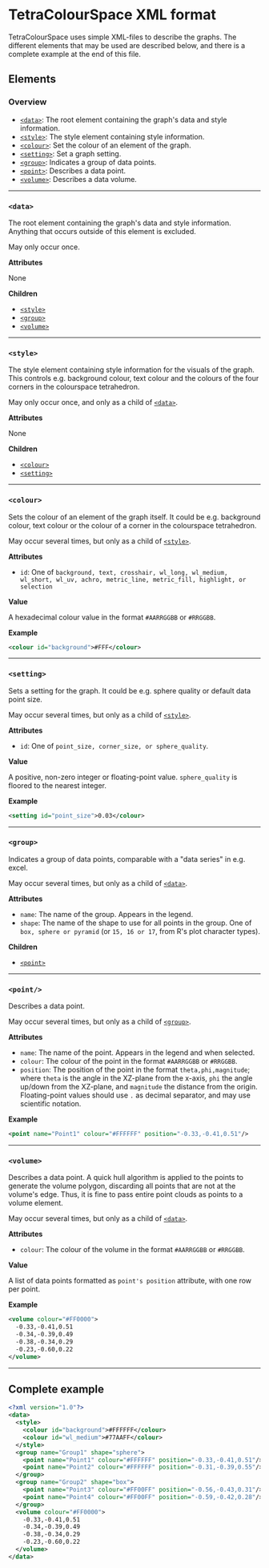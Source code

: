 # TetraColourSpace XML format
TetraColourSpace uses simple XML-files to describe the graphs. The different elements that may be used are described below, and there is a complete example at the end of this file.

## Elements
### Overview
- [`<data>`](#data): The root element containing the graph's data and style information.
- [`<style>`](#style): The style element containing style information.
- [`<colour>`](#colour): Set the colour of an element of the graph.
- [`<setting>`](#setting): Set a graph setting.
- [`<group>`](#group): Indicates a group of data points.
- [`<point>`](#point): Describes a data point.
- [`<volume>`](#volume): Describes a data volume.

---

### `<data>`
The root element containing the graph's data and style information. Anything that occurs outside of this element is excluded.

May only occur once.

**Attributes**

None

**Children**
- [`<style>`](#style)
- [`<group>`](#group)
- [`<volume>`](#volume)

---

### `<style>`
The style element containing style information for the visuals of the graph. This controls e.g. background colour, text colour and the colours of the four corners in the colourspace tetrahedron.

May only occur once, and only as a child of [`<data>`](#data).

**Attributes**

None

**Children**
- [`<colour>`](#colour)
- [`<setting>`](#setting)

---

### `<colour>`
Sets the colour of an element of the graph itself. It could be e.g. background colour, text colour or the colour of a corner in the colourspace tetrahedron.

May occur several times, but only as a child of [`<style>`](#style).

**Attributes**
- `id`: One of `background, text, crosshair, wl_long, wl_medium, wl_short, wl_uv, achro, metric_line, metric_fill, highlight, or selection`

**Value**

A hexadecimal colour value in the format `#AARRGGBB` or `#RRGGBB`.

**Example**

```xml
<colour id="background">#FFF</colour>
```

---

### `<setting>`
Sets a setting for the graph. It could be e.g. sphere quality or default data point size.

May occur several times, but only as a child of [`<style>`](#style).

**Attributes**
- `id`: One of `point_size, corner_size, or sphere_quality`.

**Value**

A positive, non-zero integer or floating-point value. `sphere_quality` is floored to the nearest integer.

**Example**

```xml
<setting id="point_size">0.03</colour>
```


---

### `<group>`
Indicates a group of data points, comparable with a "data series" in e.g. excel.

May occur several times, but only as a child of [`<data>`](#data).

**Attributes**
- `name`: The name of the group. Appears in the legend.
- `shape`: The name of the shape to use for all points in the group. One of `box, sphere or pyramid` (or `15, 16 or 17`, from R's plot character types).

**Children**
- [`<point>`](#point)

---

### `<point/>`
Describes a data point.

May occur several times, but only as a child of [`<group>`](#group).

**Attributes**
- `name`: The name of the point. Appears in the legend and when selected.
- `colour`: The colour of the point in the format `#AARRGGBB` or `#RRGGBB`.
- `position`: The position of the point in the format `theta,phi,magnitude`; where `theta` is the angle in the XZ-plane from the x-axis, `phi` the angle up/down from the XZ-plane, and `magnitude` the distance from the origin. Floating-point values should use `.` as decimal separator, and may use scientific notation.

**Example**

```xml
<point name="Point1" colour="#FFFFFF" position="-0.33,-0.41,0.51"/>
```

---

### `<volume>`
Describes a data point. A quick hull algorithm is applied to the points to generate the volume polygon, discarding all points that are not at the volume's edge. Thus, it is fine to pass entire point clouds as points to a volume element.

May occur several times, but only as a child of [`<data>`](#data).

**Attributes**
- `colour`: The colour of the volume in the format `#AARRGGBB` or `#RRGGBB`.

**Value**

A list of data points formatted as `point's position` attribute, with one row per point.

**Example**

```xml
<volume colour="#FF0000">
  -0.33,-0.41,0.51
  -0.34,-0.39,0.49
  -0.38,-0.34,0.29
  -0.23,-0.60,0.22
</volume>
```

---
## Complete example
```xml
<?xml version="1.0"?>
<data>
  <style>
    <colour id="background">#FFFFFF</colour>
    <colour id="wl_medium">#77AAFF</colour>
  </style>
  <group name="Group1" shape="sphere">
    <point name="Point1" colour="#FFFFFF" position="-0.33,-0.41,0.51"/>
    <point name="Point2" colour="#FFFFFF" position="-0.31,-0.39,0.55"/>
  </group>
  <group name="Group2" shape="box">
    <point name="Point3" colour="#FF00FF" position="-0.56,-0.43,0.31"/>
    <point name="Point4" colour="#FF00FF" position="-0.59,-0.42,0.28"/>
  </group>
  <volume colour="#FF0000">
    -0.33,-0.41,0.51
    -0.34,-0.39,0.49
    -0.38,-0.34,0.29
    -0.23,-0.60,0.22
  </volume>
</data>
```